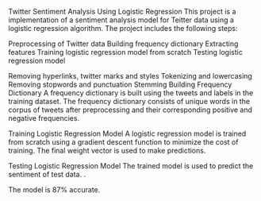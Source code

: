 Twitter Sentiment Analysis Using Logistic Regression
This project is a implementation of a sentiment analysis model for Teitter data using a logistic regression algorithm. The project includes the following steps:

Preprocessing of Twitter data
Building frequency dictionary
Extracting features
Training logistic regression model from scratch
Testing logistic regression model

Removing hyperlinks, twitter marks and styles
Tokenizing and lowercasing
Removing stopwords and punctuation
Stemming
Building Frequency Dictionary
A frequency dictionary is built using the tweets and labels in the training dataset. The frequency dictionary consists of unique words in the corpus of tweets after preprocessing and their corresponding positive and negative frequencies.

Training Logistic Regression Model
A logistic regression model is trained from scratch using a gradient descent function to minimize the cost of training. The final weight vector is used to make predictions.

Testing Logistic Regression Model
The trained model is used to predict the sentiment of test data. .

The model is 87% accurate.
